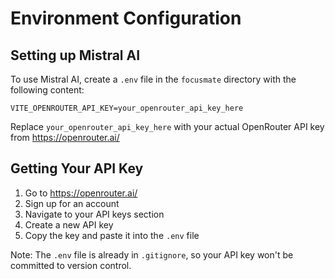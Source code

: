 # Environment Configuration

## Setting up Mistral AI

To use Mistral AI, create a `.env` file in the `focusmate` directory with the following content:

```env
VITE_OPENROUTER_API_KEY=your_openrouter_api_key_here
```

Replace `your_openrouter_api_key_here` with your actual OpenRouter API key from https://openrouter.ai/

## Getting Your API Key

1. Go to https://openrouter.ai/
2. Sign up for an account
3. Navigate to your API keys section
4. Create a new API key
5. Copy the key and paste it into the `.env` file

Note: The `.env` file is already in `.gitignore`, so your API key won't be committed to version control.

